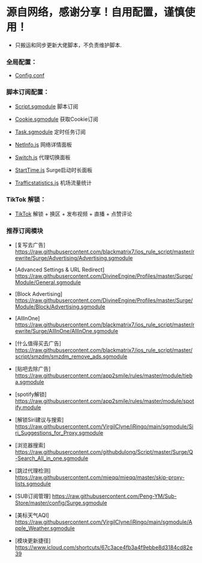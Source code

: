 # 源自网络，感谢分享！自用配置，谨慎使用！

* 只搬运和同步更新大佬脚本，不负责维护脚本.

### 全局配置：

* [Config.conf](https://raw.githubusercontent.com/jnlaoshu/MySelf/master/Surge/Config.conf)

### 脚本订阅配置：
* [Script.sgmodule](https://raw.githubusercontent.com/jnlaoshu/MySelf/master/Surge/Script.sgmodule) 脚本订阅

* [Cookie.sgmodule](https://raw.githubusercontent.com/jnlaoshu/MySelf/master/Surge/Cookie.sgmodule) 获取Cookie订阅

* [Task.sgmodule](https://raw.githubusercontent.com/jnlaoshu/MySelf/master/Surge/Task.sgmodule) 定时任务订阅

* [NetInfo.js](https://raw.githubusercontent.com/jnlaoshu/MySelf/master/Surge/NetInfo.js) 网络详情面板

* [Switch.js](https://raw.githubusercontent.com/jnlaoshu/MySelf/master/Surge/Switch.js) 代理切换面板

* [StartTime.js](https://raw.githubusercontent.com/jnlaoshu/MySelf/master/Surge/StartTime.js) Surge启动时长面板

* [Trafficstatistics.js](https://raw.githubusercontent.com/jnlaoshu/MySelf/master/Surge/Trafficstatistics.js) 机场流量统计

### TikTok 解锁：

* [TikTok](https://github.com/jnlaoshu/MySelf/blob/main/Surge/TikTokUnlock_README.md) 解锁 + 换区 + 发布视频 + 直播 + 点赞评论

### 推荐订阅模块
* [复写去广告] https://raw.githubusercontent.com/blackmatrix7/ios_rule_script/master/rewrite/Surge/Advertising/Advertising.sgmodule

* [Advanced Settings & URL Redirect] https://raw.githubusercontent.com/DivineEngine/Profiles/master/Surge/Module/General.sgmodule
 
* [Block Advertising] https://raw.githubusercontent.com/DivineEngine/Profiles/master/Surge/Module/Block/Advertising.sgmodule
 
* [AllInOne] https://raw.githubusercontent.com/blackmatrix7/ios_rule_script/master/rewrite/Surge/AllInOne/AllInOne.sgmodule

* [什么值得买去广告] https://raw.githubusercontent.com/blackmatrix7/ios_rule_script/master/script/smzdm/smzdm_remove_ads.sgmodule

* [贴吧去除广告] https://raw.githubusercontent.com/app2smile/rules/master/module/tieba.sgmodule

* [spotify解锁] https://raw.githubusercontent.com/app2smile/rules/master/module/spotify.module

* [解锁Siri建议与搜索] https://raw.githubusercontent.com/VirgilClyne/iRingo/main/sgmodule/Siri_Suggestions_for_Proxy.sgmodule

* [浏览器搜索] https://raw.githubusercontent.com/githubdulong/Script/master/Surge/Q-Search_All_in_one.sgmodule
 
* [跳过代理检测] https://raw.githubusercontent.com/mieqq/mieqq/master/skip-proxy-lists.sgmodule

* [SUB订阅管理] https://raw.githubusercontent.com/Peng-YM/Sub-Store/master/config/Surge.sgmodule

* [美标天气AQI] https://raw.githubusercontent.com/VirgilClyne/iRingo/main/sgmodule/Apple_Weather.sgmodule

* [模块更新捷径] https://www.icloud.com/shortcuts/67c3ace4fb3a4f9ebbe8d3184cd82e39
